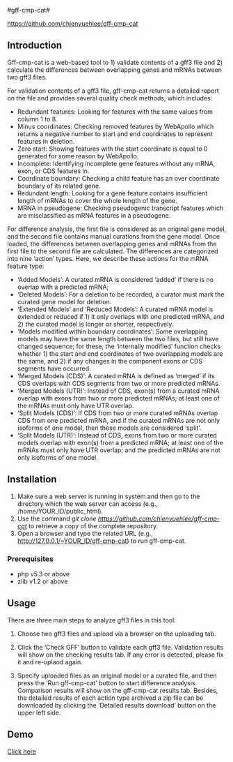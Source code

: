 #gff-cmp-cat#

https://github.com/chienyuehlee/gff-cmp-cat

## Introduction ##

Gff-cmp-cat is a web-based tool to 1) validate contents of a gff3 file and 2) calculate the differences between overlapping genes and mRNAs between two gff3 files.

For validation contents of a gff3 file, gff-cmp-cat returns a detailed report on the file and provides several quality check methods, which includes:

- Redundant features: Looking for features with the same values from column 1 to 8.
- Minus coordinates: Checking removed features by WebApollo which returns a negative number to start and end coordinates to represent features in deletion.
- Zero start: Showing features with the start coordinate is equal to 0 generated for some reason by WebApollo.
- Incomplete: Identifying incomplete gene features without any mRNA, exon, or CDS features in. 
- Coordinate boundary: Checking a child feature has an over coordinate boundary of its related gene.
- Redundant length: Looking for a gene feature contains insufficient length of mRNAs to cover the whole length of the gene. 
- MRNA in pseudogene: Checking pseudogenic transcript features which are misclassified as mRNA features in a pseudogene.

For difference analysis, the first file is considered as an original gene model, and the second file contains manual curations from the gene model. Once loaded, the differences between overlapping genes and mRNAs from the first file to the second file are calculated. The differences are categorized into nine ‘action’ types. Here, we describe these actions for the mRNA feature type:

- ‘Added Models’:  A curated mRNA is considered ‘added’ if there is no overlap with a predicted mRNA;
- ‘Deleted Models’: For a deletion to be recorded, a curator must mark the curated gene model for deletion. 
- ‘Extended Models’ and ‘Reduced Models’: A curated mRNA model is extended or reduced if 1) it only overlaps with one predicted mRNA, and 2) the curated model is longer or shorter, respectively. 
- ‘Models modified within boundary coordinates’: Some overlapping models may have the same length between the two files, but still have changed sequence; for these, the ‘internally modified’ function checks whether 1) the start and end coordinates of two overlapping models are the same, and 2) if any changes in the component exons or CDS segments have occurred. 
- ‘Merged Models (CDS)’: A curated mRNA is defined as ‘merged’ if its CDS overlaps with CDS segments from two or more predicted mRNAs. 
- ‘Merged Models (UTR)’: Instead of CDS, exon(s) from a curated mRNA overlap with exons from two or more predicted mRNAs; at least one of the mRNAs must only have UTR overlap. 
- ‘Split Models (CDS)’: If CDS from two or more curated mRNAs overlap CDS from one predicted mRNA, and if the curated mRNAs are not only isoforms of one model, then these models are considered ‘split’.
- ‘Split Models (UTR)’: Instead of CDS, exons from two or more curated models overlap with exon(s) from a predicted mRNA; at least one of the mRNAs must only have UTR overlap; and the predicted mRNAs are not only isoforms of one model.



## Installation ##
1. Make sure a web server is running in system and then go to the directory which the web server can access (e.g., /home/YOUR\_ID/public\_html).
2. Use the command *git clone https://github.com/chienyuehlee/gff-cmp-cat* to retrieve a copy of the complete repository.
3. Open a browser and type the related URL (e.g., http://127.0.0.1/~YOUR_ID/gff-cmp-cat) to run gff-cmp-cat.

### Prerequisites ###
- php v5.3 or above
- zlib v1.2 or above


## Usage ##

There are three main steps to analyze gff3 files in this tool:

1. Choose two gff3 files and upload via a browser on the uploading tab.

2. Click the ‘Check GFF’ button to validate each gff3 file. Validation results will show on the checking results tab. If any error is detected, please fix it and re-uplaod again. 

3. Specify uploaded files as an original model or a curated file, and then press the ‘Run gff-cmp-cat’ button to start difference analysis. Comparison results will show on the gff-cmp-cat results tab. Besides, the detailed results of each action type archived a zip file can be downloaded by clicking the ‘Detailed results download’ button on the upper left side.

## Demo ##
[Click here](http://www.sakura.idv.tw/~kinomoto/gff-cmp-cat)
